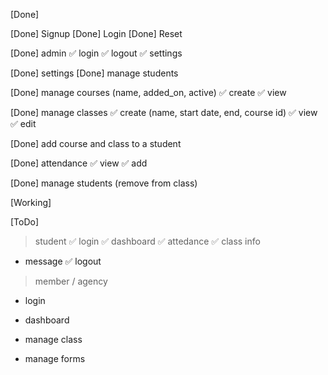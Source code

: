 [Done]

[Done] Signup
[Done] Login
[Done] Reset

[Done] admin
✅ login
✅ logout
✅ settings

[Done] settings
[Done] manage students

[Done] manage courses (name, added_on, active)
✅ create
✅ view

[Done] manage classes
✅ create (name, start date, end, course id)
✅ view
✅ edit

[Done] add course and class to a student

[Done] attendance
✅ view
✅ add

[Done] manage students (remove from class)

[Working]

[ToDo]

> student
✅ login 
✅ dashboard
✅ attedance
✅ class info
- message
✅ logout

> member / agency
- login
- dashboard
- manage class

- manage forms